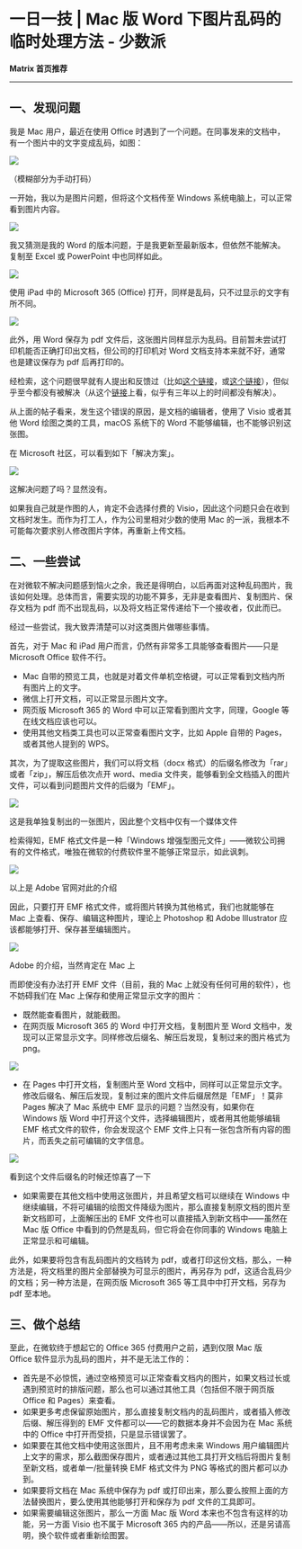 

# 一日一技 | Mac 版 Word 下图片乱码的临时处理方法 - 少数派

**Matrix 首页推荐** 





- - -

## 一、发现问题

我是 Mac 用户，最近在使用 Office 时遇到了一个问题。在同事发来的文档中，有一个图片中的文字变成乱码，如图：

![](assets/1699250115-bf386eace6c2b7ca10ea4a4650cb22b8.jpeg)

（模糊部分为手动打码）

一开始，我以为是图片问题，但将这个文档传至 Windows 系统电脑上，可以正常看到图片内容。

![](assets/1699250115-cdd31c2d1627348e82c45cf0183d9e5c.jpeg)

我又猜测是我的 Word 的版本问题，于是我更新至最新版本，但依然不能解决。复制至 Excel 或 PowerPoint 中也同样如此。

![](assets/1699250115-8839a2114d42c435d204abfa49c60185.png)

使用 iPad 中的 Microsoft 365 (Office) 打开，同样是乱码，只不过显示的文字有所不同。

![](assets/1699250115-5f89491b5e0c7470c29695801aca950c.jpeg)

此外，用 Word 保存为 pdf 文件后，这张图片同样显示为乱码。目前暂未尝试打印机能否正确打印出文档，但公司的打印机对 Word 文档支持本来就不好，通常也是建议保存为 pdf 后再打印的。

经检索，这个问题很早就有人提出和反馈过（比如[这个链接](https://sspai.com/link?target=https%3A%2F%2Fanswers.microsoft.com%2Fzh-hans%2Fmsoffice%2Fforum%2Fall%2Fmac%25E7%2589%2588word%25E6%2596%2587%25E6%25A1%25A3%25E4%25B8%25AD%2F1e804646-7cc4-4e83-bc94-0737dc65d610)，或[这个链接](https://sspai.com/link?target=https%3A%2F%2Fanswers.microsoft.com%2Fzh-hans%2Fmsoffice%2Fforum%2Fall%2Fmicrosoft365-word-for%2F1718233d-cd4e-40c8-ace8-456486cfc7ff)），但似乎至今都没有被解决（从这个[链接](https://sspai.com/link?target=https%3A%2F%2Fwww.zhihu.com%2Fquestion%2F529964712)上看，似乎有三年以上的时间都没有解决）。

从上面的帖子看来，发生这个错误的原因，是文档的编辑者，使用了 Visio 或者其他 Word 绘图之类的工具，macOS 系统下的 Word 不能够编辑，也不能够识别这张图。

在 Microsoft 社区，可以看到如下「解决方案」。

![](assets/1699250115-fb70ee674ea9748a90f2620231755942.png)

这解决问题了吗？显然没有。

如果我自己就是作图的人，肯定不会选择付费的 Visio，因此这个问题只会在收到文档时发生。而作为打工人，作为公司里相对少数的使用 Mac 的一派，我根本不可能每次要求别人修改图片字体，再重新上传文档。

## 二、一些尝试

在对微软不解决问题感到恼火之余，我还是得明白，以后再面对这种乱码图片，我该如何处理。总体而言，需要实现的功能不算多，无非是查看图片、复制图片、保存文档为 pdf 而不出现乱码，以及将文档正常传递给下一个接收者，仅此而已。

经过一些尝试，我大致弄清楚可以对这类图片做哪些事情。

首先，对于 Mac 和 iPad 用户而言，仍然有非常多工具能够查看图片——只是 Microsoft Office 软件不行。

-   Mac 自带的预览工具，也就是对着文件单机空格键，可以正常看到文档内所有图片上的文字。
-   微信上打开文档，可以正常显示图片文字。
-   网页版 Microsoft 365 的 Word 中可以正常看到图片文字，同理，Google 等在线文档应该也可以。
-   使用其他文档类工具也可以正常查看图片文字，比如 Apple 自带的 Pages，或者其他人提到的 WPS。

其次，为了提取这些图片，我们可以将文档（docx 格式）的后缀名修改为「rar」或者「zip」，解压后依次点开 word、media 文件夹，能够看到全文档插入的图片文件，可以看到问题图片文件的后缀为「EMF」。

![](assets/1699250115-0add27b3a6f8098afbdbc896d89df162.png)

这是我单独复制出的一张图片，因此整个文档中仅有一个媒体文件

检索得知，EMF 格式文件是一种「Windows 增强型图元文件」——微软公司拥有的文件格式，唯独在微软的付费软件里不能够正常显示，如此讽刺。

![](assets/1699250115-95f2334715b25f2edfbd615cf158567b.png)

以上是 Adobe 官网对此的介绍

因此，只要打开 EMF 格式文件，或将图片转换为其他格式，我们也就能够在 Mac 上查看、保存、编辑这种图片，理论上 Photoshop 和 Adobe Illustrator 应该都能够打开、保存甚至编辑图片。

![](assets/1699250115-6f378a44013e851fc0a6beb18c179449.png)

Adobe 的介绍，当然肯定在 Mac 上

而即使没有办法打开 EMF 文件（目前，我的 Mac 上就没有任何可用的软件），也不妨碍我们在 Mac 上保存和使用正常显示文字的图片：

-   既然能查看图片，就能截图。
-   在网页版 Microsoft 365 的 Word 中打开文档，复制图片至 Word 文档中，发现可以正常显示文字。同样修改后缀名、解压后发现，复制过来的图片格式为 png。

![](assets/1699250115-4a39545d252054596ec8434547b9e6bc.png)

-   在 Pages 中打开文档，复制图片至 Word 文档中，同样可以正常显示文字。修改后缀名、解压后发现，复制过来的图片文件后缀居然是「EMF」！莫非 Pages 解决了 Mac 系统中 EMF 显示的问题？当然没有，如果你在 Windows 版 Word 中打开这个文件，选择编辑图片，或者用其他能够编辑 EMF 格式文件的软件，你会发现这个 EMF 文件上只有一张包含所有内容的图片，而丢失之前可编辑的文字信息。

![](assets/1699250115-f6188fdf646b26422afe2ed09eb2b6f1.png)

看到这个文件后缀名的时候还惊喜了一下

-   如果需要在其他文档中使用这张图片，并且希望文档可以继续在 Windows 中继续编辑，不将可编辑的绘图文件降级为图片，那么直接复制原文档的图片至新文档即可，上面解压出的 EMF 文件也可以直接插入到新文档中——虽然在 Mac 版 Office 中看到的仍然是乱码，但它将会在你同事的 Windows 电脑上正常显示和可编辑。

此外，如果要将包含有乱码图片的文档转为 pdf，或者打印这份文档，那么，一种方法是，将文档里的图片全部替换为可显示的图片，再另存为 pdf，这适合乱码少的文档；另一种方法是，在网页版 Microsoft 365 等工具中中打开文档，另存为 pdf 至本地。

## 三、做个总结

至此，在微软终于想起它的 Office 365 付费用户之前，遇到仅限 Mac 版 Office 软件显示为乱码的图片，并不是无法工作的：

-   首先是不必惊慌，通过空格预览可以正常查看文档内的图片，如果文档过长或遇到预览时的排版问题，那么也可以通过其他工具（包括但不限于网页版 Office 和 Pages）来查看。
-   如果更多考虑保留原始图片，那么直接复制文档内的乱码图片，或者插入修改后缀、解压得到的 EMF 文件都可以——它的数据本身并不会因为在 Mac 系统中的 Office 中打开而受损，只是显示错误罢了。
-   如果要在其他文档中使用这张图片，且不用考虑未来 Windows 用户编辑图片上文字的需求，那么截图保存图片，或者通过其他工具打开文档后将图片复制至新文档，或者单一/批量转换 EMF 格式文件为 PNG 等格式的图片都可以办到。
-   如果要将文档在 Mac 系统中保存为 pdf 或打印出来，那么要么按照上面的方法替换图片，要么使用其他能够打开和保存为 pdf 文件的工具即可。
-   如果需要编辑这张图片，那么一方面 Mac 版 Word 本来也不包含有这样的功能，另一方面 Visio 也不属于 Microsoft 365 内的产品——所以，还是另请高明，换个软件或者重新绘图罢。




